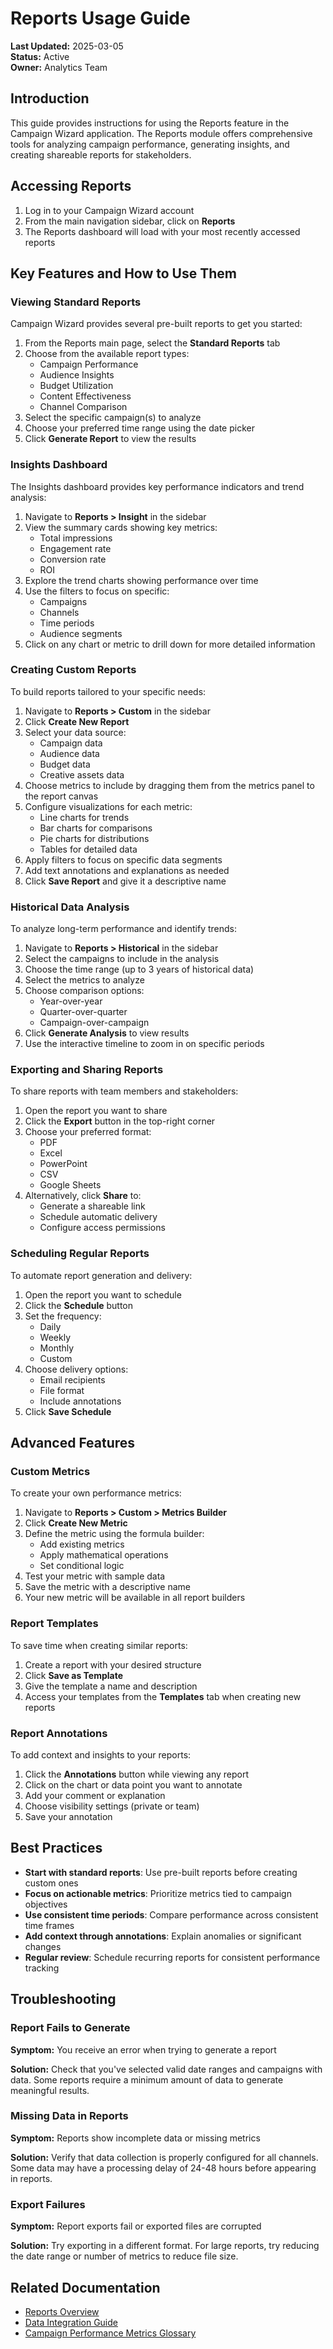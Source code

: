 # Reports Usage Guide

**Last Updated:** 2025-03-05  
**Status:** Active  
**Owner:** Analytics Team

## Introduction

This guide provides instructions for using the Reports feature in the Campaign Wizard application. The Reports module offers comprehensive tools for analyzing campaign performance, generating insights, and creating shareable reports for stakeholders.

## Accessing Reports

1. Log in to your Campaign Wizard account
2. From the main navigation sidebar, click on **Reports**
3. The Reports dashboard will load with your most recently accessed reports

## Key Features and How to Use Them

### Viewing Standard Reports

Campaign Wizard provides several pre-built reports to get you started:

1. From the Reports main page, select the **Standard Reports** tab
2. Choose from the available report types:
   - Campaign Performance
   - Audience Insights
   - Budget Utilization
   - Content Effectiveness
   - Channel Comparison
3. Select the specific campaign(s) to analyze
4. Choose your preferred time range using the date picker
5. Click **Generate Report** to view the results

### Insights Dashboard

The Insights dashboard provides key performance indicators and trend analysis:

1. Navigate to **Reports > Insight** in the sidebar
2. View the summary cards showing key metrics:
   - Total impressions
   - Engagement rate
   - Conversion rate
   - ROI
3. Explore the trend charts showing performance over time
4. Use the filters to focus on specific:
   - Campaigns
   - Channels
   - Time periods
   - Audience segments
5. Click on any chart or metric to drill down for more detailed information

### Creating Custom Reports

To build reports tailored to your specific needs:

1. Navigate to **Reports > Custom** in the sidebar
2. Click **Create New Report**
3. Select your data source:
   - Campaign data
   - Audience data
   - Budget data
   - Creative assets data
4. Choose metrics to include by dragging them from the metrics panel to the report canvas
5. Configure visualizations for each metric:
   - Line charts for trends
   - Bar charts for comparisons
   - Pie charts for distributions
   - Tables for detailed data
6. Apply filters to focus on specific data segments
7. Add text annotations and explanations as needed
8. Click **Save Report** and give it a descriptive name

### Historical Data Analysis

To analyze long-term performance and identify trends:

1. Navigate to **Reports > Historical** in the sidebar
2. Select the campaigns to include in the analysis
3. Choose the time range (up to 3 years of historical data)
4. Select the metrics to analyze
5. Choose comparison options:
   - Year-over-year
   - Quarter-over-quarter
   - Campaign-over-campaign
6. Click **Generate Analysis** to view results
7. Use the interactive timeline to zoom in on specific periods

### Exporting and Sharing Reports

To share reports with team members and stakeholders:

1. Open the report you want to share
2. Click the **Export** button in the top-right corner
3. Choose your preferred format:
   - PDF
   - Excel
   - PowerPoint
   - CSV
   - Google Sheets
4. Alternatively, click **Share** to:
   - Generate a shareable link
   - Schedule automatic delivery
   - Configure access permissions

### Scheduling Regular Reports

To automate report generation and delivery:

1. Open the report you want to schedule
2. Click the **Schedule** button
3. Set the frequency:
   - Daily
   - Weekly
   - Monthly
   - Custom
4. Choose delivery options:
   - Email recipients
   - File format
   - Include annotations
5. Click **Save Schedule**

## Advanced Features

### Custom Metrics

To create your own performance metrics:

1. Navigate to **Reports > Custom > Metrics Builder**
2. Click **Create New Metric**
3. Define the metric using the formula builder:
   - Add existing metrics
   - Apply mathematical operations
   - Set conditional logic
4. Test your metric with sample data
5. Save the metric with a descriptive name
6. Your new metric will be available in all report builders

### Report Templates

To save time when creating similar reports:

1. Create a report with your desired structure
2. Click **Save as Template**
3. Give the template a name and description
4. Access your templates from the **Templates** tab when creating new reports

### Report Annotations

To add context and insights to your reports:

1. Click the **Annotations** button while viewing any report
2. Click on the chart or data point you want to annotate
3. Add your comment or explanation
4. Choose visibility settings (private or team)
5. Save your annotation

## Best Practices

- **Start with standard reports**: Use pre-built reports before creating custom ones
- **Focus on actionable metrics**: Prioritize metrics tied to campaign objectives
- **Use consistent time periods**: Compare performance across consistent time frames
- **Add context through annotations**: Explain anomalies or significant changes
- **Regular review**: Schedule recurring reports for consistent performance tracking

## Troubleshooting

### Report Fails to Generate

**Symptom:** You receive an error when trying to generate a report

**Solution:** Check that you've selected valid date ranges and campaigns with data. Some reports require a minimum amount of data to generate meaningful results.

### Missing Data in Reports

**Symptom:** Reports show incomplete data or missing metrics

**Solution:** Verify that data collection is properly configured for all channels. Some data may have a processing delay of 24-48 hours before appearing in reports.

### Export Failures

**Symptom:** Report exports fail or exported files are corrupted

**Solution:** Try exporting in a different format. For large reports, try reducing the date range or number of metrics to reduce file size.

## Related Documentation

- [Reports Overview](./overview.md)
- [Data Integration Guide](../../features-backend/apis/overview.md)
- [Campaign Performance Metrics Glossary](../campaign-wizard/overview.md) 